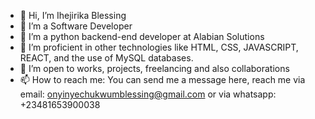 - 👋 Hi, I’m Ihejirika Blessing 
- 👀 I’m a Software Developer 
- 🌱 I’m a python backend-end developer at Alabian Solutions 
- 🌱 I’m proficient in other technologies like HTML, CSS, JAVASCRIPT, REACT, and the use of MySQL databases.
- 💞️ I’m open to works, projects, freelancing and also collaborations
- 📫 How to reach me: You can send me a message here, reach me via email: onyinyechukwumblessing@gmail.com or via whatsapp: +23481653900038
  
  

<!---
A versatile professional with expertise in software development with a background in Python (Django) 
and a keen understanding of front-end technologies, including CSS, Tailwind CSS, JavaScript, and React.
Proven ability to design, implement, and optimize scalable and efficient backend systems and excels in 
crafting user-friendly interfaces and ensuring seamless functionality across devices. Known for a proactive
problem-solving approach and commitment to excellence, thrives in dynamic project environments. 
--->
